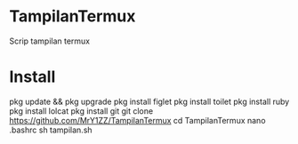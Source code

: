 # TampilanTermux

Scrip tampilan termux

# Install
pkg update && pkg upgrade
pkg install figlet
pkg install toilet
pkg install ruby
pkg install lolcat
pkg install git
git clone https://github.com/MrY1ZZ/TampilanTermux
cd TampilanTermux
nano .bashrc
sh tampilan.sh
